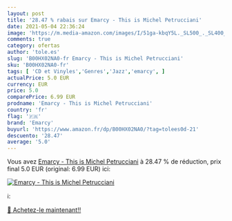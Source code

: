 ```yaml
---
layout: post
title: '28.47 % rabais sur Emarcy - This is Michel Petrucciani'
date: 2021-05-04 22:36:24
image: 'https://m.media-amazon.com/images/I/51ga-kbqY5L._SL500_._SL400_.jpg'
comments: true
category: ofertas
author: 'tole.es'
slug: 'B00HX02NA0-fr Emarcy - This is Michel Petrucciani'
sku: 'B00HX02NA0-fr'
tags: [ 'CD et Vinyles','Genres','Jazz','emarcy', ]
actualPrice: 5.0 EUR
currency: EUR
price: 5.0
comparePrice: 6.99 EUR
prodname: 'Emarcy - This is Michel Petrucciani'
country: 'fr'
flag: '🇫🇷'
brand: 'Emarcy'
buyurl: 'https://www.amazon.fr/dp/B00HX02NA0/?tag=tolees0d-21'
descuento: '28.47'
average: '5.0'
---
```


Vous avez [Emarcy - This is Michel Petrucciani](https://www.amazon.fr/dp/B00HX02NA0/?tag=tolees0d-21)  à  28.47 % de réduction, prix final  5.0 EUR (original: 6.99 EUR) ici:

[![Emarcy - This is Michel Petrucciani](https://m.media-amazon.com/images/I/51ga-kbqY5L._SL500_._SL400_.jpg)](https://www.amazon.fr/dp/B00HX02NA0/?tag=tolees0d-21)

ℹ️:


[🛒 Achetez-le maintenant!!](https://www.amazon.fr/dp/B00HX02NA0/?tag=tolees0d-21)
